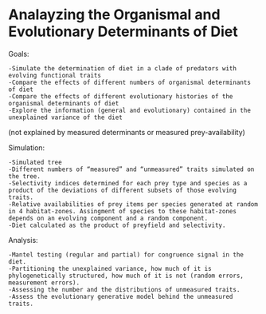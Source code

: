 # Analayzing the Organismal and Evolutionary Determinants of Diet

Goals:

	-Simulate the determination of diet in a clade of predators with evolving functional traits
	-Compare the effects of different numbers of organismal determinants of diet
	-Compare the effects of different evolutionary histories of the organismal determinants of diet
	-Explore the information (general and evolutionary) contained in the unexplained variance of the diet 
  (not explained by measured determinants or measured prey-availability)

Simulation:

	-Simulated tree
	-Different numbers of “measured” and “unmeasured” traits simulated on the tree.
	-Selectivity indices determined for each prey type and species as a product of the deviations of different subsets of those evolving traits. 
	-Relative availabilities of prey items per species generated at random in 4 habitat-zones. Assingment of species to these habitat-zones depends on an evolving component and a random component.
	-Diet calculated as the product of preyfield and selectivity.

Analysis:

	-Mantel testing (regular and partial) for congruence signal in the diet.
	-Partitioning the unexplained variance, how much of it is phylogenetically structured, how much of it is not (random errors, measurement errors).
	-Assessing the number and the distributions of unmeasured traits.
	-Assess the evolutionary generative model behind the unmeasured traits.
